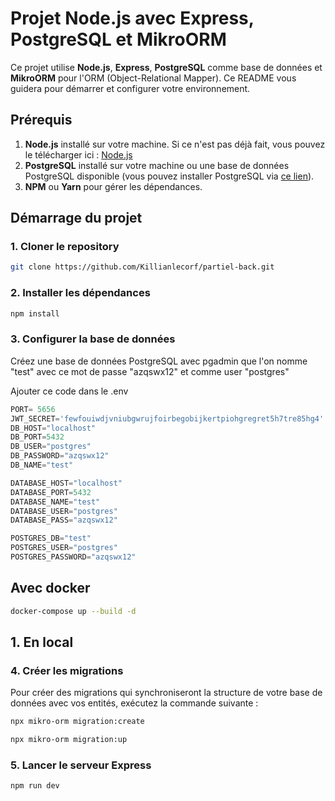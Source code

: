 # Projet Node.js avec Express, PostgreSQL et MikroORM

Ce projet utilise **Node.js**, **Express**, **PostgreSQL** comme base de données et **MikroORM** pour l'ORM (Object-Relational Mapper). Ce README vous guidera pour démarrer et configurer votre environnement.

## Prérequis

1. **Node.js** installé sur votre machine. Si ce n'est pas déjà fait, vous pouvez le télécharger ici : [Node.js](https://nodejs.org/)
2. **PostgreSQL** installé sur votre machine ou une base de données PostgreSQL disponible (vous pouvez installer PostgreSQL via [ce lien](https://www.postgresql.org/download/)).
3. **NPM** ou **Yarn** pour gérer les dépendances.

## Démarrage du projet

### 1. Cloner le repository

```bash
git clone https://github.com/Killianlecorf/partiel-back.git
```

### 2. Installer les dépendances

```bash
npm install
```
### 3. Configurer la base de données

Créez une base de données PostgreSQL avec pgadmin que l'on nomme "test" avec ce mot de passe "azqswx12" et comme user "postgres"

Ajouter ce code dans le .env

```js
PORT= 5656
JWT_SECRET='fewfouiwdjvniubgwrujfoirbegobijkertpiohgregret5h7tre85hg4'
DB_HOST="localhost"
DB_PORT=5432
DB_USER="postgres"
DB_PASSWORD="azqswx12"
DB_NAME="test"

DATABASE_HOST="localhost"
DATABASE_PORT=5432
DATABASE_NAME="test"
DATABASE_USER="postgres"
DATABASE_PASS="azqswx12"

POSTGRES_DB="test"
POSTGRES_USER="postgres"
POSTGRES_PASSWORD="azqswx12"
```

## Avec docker

```bash
docker-compose up --build -d
```


## 1. En local

### 4. Créer les migrations

Pour créer des migrations qui synchroniseront la structure de votre base de données avec vos entités, exécutez la commande suivante :

```bash
npx mikro-orm migration:create
```

```bash
npx mikro-orm migration:up
```

### 5. Lancer le serveur Express

```bash
npm run dev
```